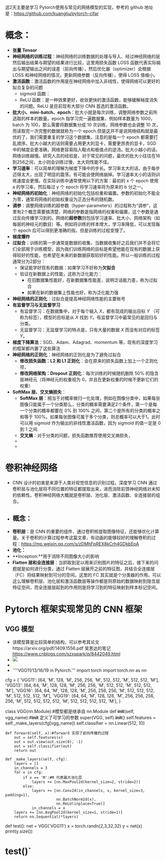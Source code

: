 这2天主要是学习 Pytorch使用与常见的网络模型的实现，参考的 github  地址是：https://github.com/kuangliu/pytorch-cifar

# **概念**： #
- **张量 Tensor**
- **神经网络的训练过程**：神经网络的训练数据的处理与导入、经过神经网络的层然后输出结果与期望的结果进行比较，这里用损失函数 LOSS 函数代表实际输出与期望输出之间的误差（前向传播），然后优化器（optimizer）会根据 LOSS 和神经网络的情况，更新网络参数（反向传播），使得 LOSS 值缩小。
- **激活函数**：激活函数的作用是在神经网络中加入非线性，使得网络可以更好的拟合复杂的问题
	- sigmoid 函数：
	- ReLU 函数：是一种效果更好，收敛更快的激活函数，能够缓解梯度消失的问题。ReLU 是目前现有大部分 CNN 首选的激活函数。
- **批大小、mini-batch、epoch**：批大小就是每次训练，调整网络参数之前所选取的样本的数量。epoch 指学习完一遍数据集，例如样本数量为 1000，batch 为 100，那么需要将数据集分成 10 次训练，网络参数也会调整 10 次，而读取完一次完整的数据就称为一个 epoch.但是这并不是说网络结构就是最优的了，我们需要重复的学习这个数据集，注意的是每一个 epoch 都需要打乱顺序。批大小越大的话则需要占用更大的显卡，需要更昂贵的显卡，SGD 中的梯度会更准确，网络更容易陷入鞍点和极值点的逆汤。批大小越小的话，网络训练越慢。研究人员的经验是，对于常见的问题，最优的批大小往往在16到256之间，太小则会训练过慢，太大则性能不佳。
- **学习速率**：可以简单的理解为梯度下降中的步长。学习率太大的话，由于每步迈得太大，出现了明显的震荡，有可能会使网络崩掉。学习速率太小的话则训练速度会更慢。在实际训练中通常使用以下的方案：最初的 x 个 epoch 使用 a 的学习率，然后每过 y 个 epoch 将学习速率将为原来的 b 分之一。
- **神经网络的初始化**：神经网络的初始化包括权重和偏置。参数的初始化不能全为零，通常将网络的初始权重设为正态分布的随机数。
- **调参**：调整网络训练的超参数（hyper-parameters）的过程称为“调参”，这里有2个概念需要搞清楚，网络的参数是指网络的权重和偏置，这个参数是通过反向传播学习到的。网络的**超参数**则包括学习速率、批大小、网络架构（如每层的神经元的数目）等。例如将训练的样本增大，学习率降低，可以发现每个 epoch 后可以得到更准确的指，但是训练的过程变慢了。
- **梯度爆炸**
- **过拟合**：训练的第一步通常是数据的收集，当数据收集好之后我们并不会将它们全部用于训练模型，因为我们训练网络的目标是希望他能在现有的数据上获得较好的性能，也希望在未来的新数据获取较好的性能。所以一般训练的过程通常分为2部分：
	- 保证能学好现有的数据：如果学习不好称为**欠拟合**
	- 验证在新数据上的性能，这称为泛化能力：
		- 在旧数据集性能好，在新数据集性能差，说明泛话能力差，称为过拟合
		- 如果在新的数据集上性能也好，称为泛化能力强
- **神经网络的正则化**：过拟合是提高神经网络性能的主要账号
- **有监督学习与无监督学习**
	- 有监督学习：在数据集中，对于每个输入 *X*，都有现成的输出目标 *Y* （可称为标签），模型的目标是从 *X* 找到 *Y*。有监督学习中最常见的是回归与分类。
	- 无监督学习：无监督学习的特点是，只有大量的数据 *X* 而没有对应的标签 *Y*。
- **梯度下降算法**：SGD、Adam、Adagrad、momentum 等，现有的深度学习的框架都内置了这些算法
- **神经网络的正则化**：神经网络的正则化是为了避免过拟合
	- **修改损失函数：L2 和 L1 正则化**：会在原来的损失函数上加上一个正则化项，
	- **修改网络架构：Dropout 正则化**：每次训练的时候随机删除 50% 的隐含层神经元（将神经元的权重视为 0，并且在更新权重的时候不更新它们的权重）
- **SoftMax 层、交叉熵损失**：
	- **SoftMax 层**：相当于对概率做归一化处理，例如在图像分类中，如果每张图像只能属于一个分类那么，分类的概率需要满足2个条件，第一个是每一个分类的概率都要在 0% 到 100% 之间，第二个是所有的分类的概率之和等于 100%。如果每张图像可属于多个分类，则总概率可以大于1，此时可以用 sigmoid 作为输出的非线性激活函数，因为 sigmoid 的值一定是 0 到 1 之间.
	- **交叉熵**：对于分类的问题，损失函数推荐使用交叉熵损失，
	- 
	- 

# 卷积神经网络 #
- CNN 设计的初衷是来源于人类对视觉信息的识别过程。深度学习 CNN 通过卷积层与池化层将不同位置的特征都提取出来，进而消除前馈神经网络对未知的依赖性。卷积神经网络大概就是卷积层、池化层、激活函数、全连接层的组合。
- ## 概念： ##
- **卷积层**：是 CNN 的重要的组件，通过卷积核提取图像特征，还能够优化计算量。关于卷积的计算过程参考这篇文章，有动画的能够较好的理解卷积的过程：https://mp.weixin.qq.com/s/zDMhFpREX8kCrh4GDkbEpA  
- **池化：**
- **Inception:**用于消除不同图像大小的影响
- **Flatten 层和全连接层**：当抓取到足以用来识别图片的特征之后，接下来的问题就是如何进行分类，通过 Flatten 层展开之前的特征图，并结合全连接层（FC）将结果映射到可分的空间。这里的 FC 其实就是个分类器的作用。可以这么理解卷积层、池化层和激活函数层等操作都是将原始的数据映射到隐含层特征空间，而全连接层起到的作用则是将学习到的特征映射到样本标记空间。
 # Pytorch 框架实现常见的 CNN 框架 #
 ## VGG 模型 ##
- 该模型算是比较简单的结构，可以参考其论文https://arxiv.org/pdf/1409.1556.pdf 吴恩达的笔记 https://www.cnblogs.com/szxspark/p/8442049.html
- ![](https://i.imgur.com/LI0B5S5.png)
- 
- `'''VGG11/13/16/19 in Pytorch.'''
import torch
import torch.nn as nn


cfg = {
    'VGG11': [64, 'M', 128, 'M', 256, 256, 'M', 512, 512, 'M', 512, 512, 'M'],
    'VGG13': [64, 64, 'M', 128, 128, 'M', 256, 256, 'M', 512, 512, 'M', 512, 512, 'M'],
    'VGG16': [64, 64, 'M', 128, 128, 'M', 256, 256, 256, 'M', 512, 512, 512, 'M', 512, 512, 512, 'M'],
    'VGG19': [64, 64, 'M', 128, 128, 'M', 256, 256, 256, 256, 'M', 512, 512, 512, 512, 'M', 512, 512, 512, 512, 'M'],
}


class VGG(nn.Module):#模型都是继承自 nn.Module
    def __init__(self, vgg_name):#__init__ 定义了可学习的参数
        super(VGG, self).__init__()
        self.features = self._make_layers(cfg[vgg_name])
        self.classifier = nn.Linear(512, 10)

    def forward(self, x):#forward 实现了前向传播的过程
        out = self.features(x)
        out = out.view(out.size(0), -1)
        out = self.classifier(out)
        return out

    def _make_layers(self, cfg):
        layers = []
        in_channels = 3
        for x in cfg:
            if x == 'M':#M 代表最大池化层
                layers += [nn.MaxPool2d(kernel_size=2, stride=2)]
            else:
                layers += [nn.Conv2d(in_channels, x, kernel_size=3, padding=1),
                           nn.BatchNorm2d(x),
                           nn.ReLU(inplace=True)]
                in_channels = x
        layers += [nn.AvgPool2d(kernel_size=1, stride=1)]
        return nn.Sequential(*layers)


def test():
    net = VGG('VGG11')
    x = torch.randn(2,3,32,32)
    y = net(x)
    print(y.size())

# test()`


